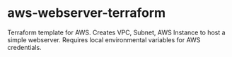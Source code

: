 # aws-webserver-terraform

Terraform template for AWS.
Creates VPC, Subnet, AWS Instance to host a simple webserver.
Requires local environmental variables for AWS credentials.
